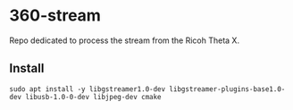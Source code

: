 # 360-stream

Repo dedicated to process the stream from the Ricoh Theta X.

## Install

```sudo apt install -y libgstreamer1.0-dev libgstreamer-plugins-base1.0-dev libusb-1.0-0-dev libjpeg-dev cmake```
